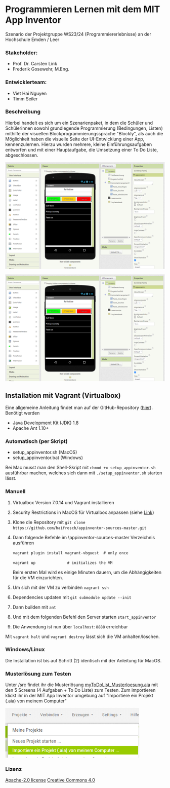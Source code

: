 # Programmieren Lernen mit dem MIT App Inventor

Szenario der Projektgruppe WS23/24 (Programmiererlebnisse) an der Hochschule Emden / Leer

### Stakeholder:

- Prof. Dr. Carsten Link
- Frederik Gosewehr, M.Eng.

### Entwicklerteam:

- Viet Hai Nguyen
- Timm Seiler

### Beschreibung

Hierbei handelt es sich um ein Szenarienpaket, in dem die Schüler und Schülerinnen sowohl grundlegende Programmierung (Bedingungen, Listen) mithilfe der visuellen Blockprogrammierungssprache "Blockly", als auch die Möglichkeit haben die visuelle Seite der UI-Entwicklung einer App, kennenzulernen. Hierzu wurden mehrere, kleine Einführungsaufgaben entworfen und mit einer Hauptaufgabe, die Umsetzung einer To Do Liste, abgeschlossen.

![UI](Vokabeltrainer/images/UI.png)

![Block](Vokabeltrainer/images/UI.png)

## Installation mit Vagrant (Virtualbox)

Eine allgemeine Anleitung findet man auf der GitHub-Repository ([hier](https://github.com/mit-cml/appinventor-sources)). Benötigt werden

- Java Development Kit (JDK) 1.8
- Apache Ant 1.10+

### Automatisch (per Skript)

- setup_appinventor.sh (MacOS)
- setup_appinventor.bat (Windows)

Bei Mac musst man den Shell-Skript mit `chmod +x setup_appinventor.sh` ausführbar machen, welches sich dann mit `./setup_appinventor.sh` starten lässt.

### Manuell

1. Virtualbox Version 7.0.14 und Vagrant installieren

2. Security Restrictions in MacOS für Virtualbox anpassen (siehe [Link](https://medium.com/@Aenon/mac-virtualbox-kernel-driver-error-df39e7e10cd8))

3. Klone die Repository mit
   	`git clone https://github.com/haifrosch/appinventor-sources-master.git`

4. Dann folgende Befehle im \appinventor-sources-master Verzeichnis ausführen

   `vagrant plugin install vagrant-vbguest 	# only once`

   `vagrant up             	# initializes the VM`
   
   Beim ersten Mal wird es einige Minuten dauern, um die Abhängigkeiten für die VM  einzurichten.

5. Um sich mit der VM zu verbinden
   	`vagrant ssh`

6. Dependencies updaten mit
   	`git submodule update --init`

7. Dann builden mit
   	`ant`

8. Und mit dem folgenden Befehl den Server starten
   	`start_appinventor`

9. Die Anwendung ist nun über `localhost:8888` erreichbar

Mit `vagrant halt` und `vagrant destroy` lässt sich die VM anhalten/löschen.

### Windows/Linux

Die Installation ist bis auf Schritt (2) identisch mit der Anleitung für MacOS.

### Musterlösung zum Testen

Unter /src findet ihr die Musterlösung [myToDoList_Musterloesung.aia](Vokabeltrainer/src/myToDoList_Musterloesung.aia) mit den 5 Screens (4 Aufgaben + To Do Liste) zum Testen. Zum importieren klickt ihr in der MIT App Inventor umgebung auf "Importiere ein Projekt (.aia) von meinem Computer"

![Import](Vokabeltrainer/images/import.png)

### Lizenz

[Apache-2.0 license](https://github.com/mit-cml/appinventor-sources/blob/master/LICENSE)
[Creative Commons 4.0](https://creativecommons.org/licenses/by-sa/4.0/)

